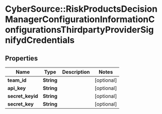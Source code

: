# CyberSource::RiskProductsDecisionManagerConfigurationInformationConfigurationsThirdpartyProviderSignifydCredentials

## Properties
Name | Type | Description | Notes
------------ | ------------- | ------------- | -------------
**team_id** | **String** |  | [optional] 
**api_key** | **String** |  | [optional] 
**secret_keyid** | **String** |  | [optional] 
**secret_key** | **String** |  | [optional] 


